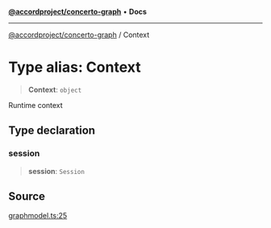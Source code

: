 [**@accordproject/concerto-graph**](../README.md) • **Docs**

***

[@accordproject/concerto-graph](../globals.md) / Context

# Type alias: Context

> **Context**: `object`

Runtime context

## Type declaration

### session

> **session**: `Session`

## Source

[graphmodel.ts:25](https://github.com/accordproject/lab-concerto-graph/blob/cefc9be4fd1dac498d9d3b8abf33d069293dcc53/src/graphmodel.ts#L25)
